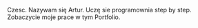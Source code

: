 Czesc. Nazywam się Artur. Uczę sie programownia step by step. 
Zobaczycie moje prace w tym Portfolio.
